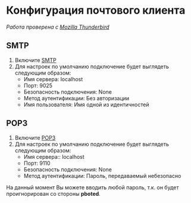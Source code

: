 # Конфигурация почтового клиента

_Работа проверена с [Mozilla Thunderbird](https://www.thunderbird.net/en-US/)_

## SMTP

1. Включите [SMTP](SMTP.md)
2. Для настроек по умолчанию подключение будет выглядеть следующим образом:
	- Имя сервера: localhost
	- Порт: 9025
	- Безопасность подключения: None
	- Метод аутентификации: Без авторизации
	- Имя пользователя: Имя одной из идентичностей

## POP3

1. Включите [POP3](POP3.md)
2. Для настроек по умолчанию подключение будет выглядеть следующим образом:
	- Имя сервера:: localhost
	- Порт: 9110
	- Безопасность подключения: None
	- Метод аутентификации: Пароль, передаваемый небезопасно

На данный момент Вы можете вводить любой пароль, т.к. он будет проигнорирован со стороны **pboted**.
